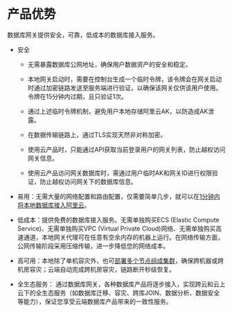 产品优势 
=========================

数据库网关提供安全，可靠，低成本的数据库接入服务。

* 安全
  * 无需暴露数据库公网地址，确保用户数据资产的安全和稳定。
  
  * 本地网关启动时，需要在控制台生成一个临时令牌，该令牌会在网关启动时通过加密链路发送至服务端进行验证，以确保该网关仅供该用户使用。令牌在15分钟内过期，且只验证1次。
  
  * 通过上述临时令牌机制，避免用户本地存储阿里云AK，以防造成AK泄露。
  
  * 在数据传输链路上，通过TLS实现天然非对称加密。
  
  * 使用云产品时，只能通过API获取当前登录用户的网关列表，防止越权访问网关信息。
  
  * 使用云产品访问网关数据库时，需通过用户临时AK和网关ID进行权限验证，防止越权访问网关下的数据库信息。
  

  

* 易用：无需大量的网络配置和路由配置，仅需要简单几步，就可以在[1分钟内将本地数据库接入阿里云](https://help.aliyun.com/document_detail/181526.html)。

* 低成本：提供免费的数据库接入服务。无需单独购买ECS (Elastic Compute Service)、无需单独购买VPC (Virtual Private Cloud)网络、无需单独购买高速通道，本地网关代理可在任意有空余内存的机器上运行。在网络传输方面，公网传输阶段采用压缩传输，进一步降低您的网络成本。

* 高可用：本地除了单机容灾外，也可[部署多个节点组成集群](https://help.aliyun.com/document_detail/184790.html)，确保跨机器或跨机房容灾；云端自动完成跨机房容灾，链路断开秒级恢复。

* 全生态服务： 通过数据库网关，各种数据库产品将逐步接入，实现跨云和云上云下的全生态服务（如数据库迁移、容灾、跨库JOIN、数据分析、数据安全等能力），保证您享受云端数据库产品带来的一致性服务。



